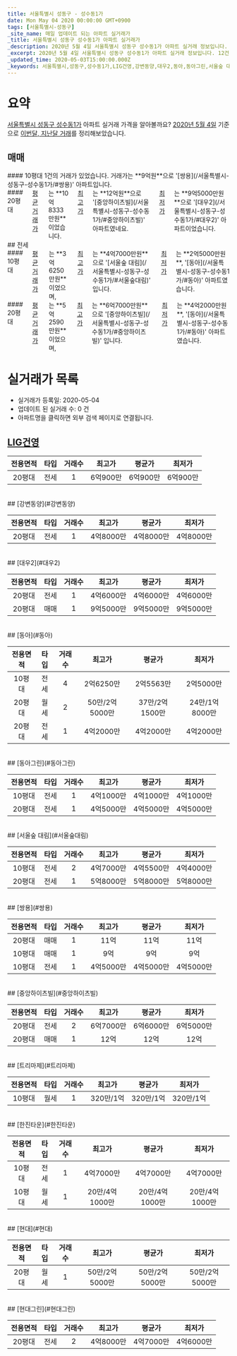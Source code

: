 ```yaml
---
title: 서울특별시 성동구 - 성수동1가
date: Mon May 04 2020 00:00:00 GMT+0900
tags: [서울특별시-성동구]
_site_name: 매일 업데이트 되는 아파트 실거래가
_title: 서울특별시 성동구 성수동1가 아파트 실거래가
_description: 2020년 5월 4일 서울특별시 성동구 성수동1가 아파트 실거래 정보입니다. 12건 아파트 정보가 있습니다.
_excerpt: 2020년 5월 4일 서울특별시 성동구 성수동1가 아파트 실거래 정보입니다. 12건 아파트 정보가 있습니다.
_updated_time: 2020-05-03T15:00:00.000Z
_keywords: 서울특별시,성동구,성수동1가,LIG건영,강변동양,대우2,동아,동아그린,서울숲 대림,쌍용,중앙하이츠빌,트리마제,한진타운,현대,현대그린
---
```





# 요약
<ins>서울특별시 성동구 성수동1가</ins> 아파트 실거래 가격을 알아볼까요? <ins>2020년 5월 4일</ins> 기준으로 <ins>이번달, 지난달 거래</ins>를 정리해보았습니다.

## 매매
<div class="container">
<div class="six columns" markdown="1">
#### 10평대
1건의 거래가 있었습니다. 거래가는 **9억원**으로 '[쌍용](/서울특별시-성동구-성수동1가/#쌍용)' 아파트입니다.
</div>
<div class="six columns" markdown="1">
#### 20평대
<ins>평균 거래가</ins>는 **10억8333만원**이었습니다. <ins>최고가</ins>는 **12억원**으로 '[중앙하이츠빌](/서울특별시-성동구-성수동1가/#중앙하이츠빌)' 아파트였네요. <ins>최저가</ins>는 **9억5000만원**으로 '[대우2](/서울특별시-성동구-성수동1가/#대우2)' 아파트이었습니다.
</div>
</div>
## 전세
<div class="container">
<div class="six columns" markdown="1">
#### 10평대
<ins>평균 거래가</ins>는 **3억6250만원**이었으며, <ins>최고가</ins>는 **4억7000만원**으로 '[서울숲 대림](/서울특별시-성동구-성수동1가/#서울숲대림)' 입니다. <ins>최저가</ins>는 **2억5000만원**, '[동아](/서울특별시-성동구-성수동1가/#동아)' 아파트였습니다.
</div>
<div class="six columns" markdown="1">
#### 20평대
<ins>평균 거래가</ins>는 **5억2590만원**이었으며, <ins>최고가</ins>는 **6억7000만원**으로 '[중앙하이츠빌](/서울특별시-성동구-성수동1가/#중앙하이츠빌)' 입니다. <ins>최저가</ins>는 **4억2000만원**, '[동아](/서울특별시-성동구-성수동1가/#동아)' 아파트였습니다.
</div>
</div>



# 실거래가 목록
- 실거래가 등록일: 2020-05-04
- 업데이트 된 실거래 수: 0 건
- 아파트명을 클릭하면 외부 검색 페이지로 연결됩니다.

## [LIG건영](#LIG건영)

|전용면적|타입|거래수|최고가|평균가|최저가|
|:---:|:---:|:---:|:---:|:---:|:---:|
|20평대|<span class="deal-type-2">전세</span>|1|6억900만|6억900만|6억900만|

<br/>
## [강변동양](#강변동양)

|전용면적|타입|거래수|최고가|평균가|최저가|
|:---:|:---:|:---:|:---:|:---:|:---:|
|20평대|<span class="deal-type-2">전세</span>|1|4억8000만|4억8000만|4억8000만|

<br/>
## [대우2](#대우2)

|전용면적|타입|거래수|최고가|평균가|최저가|
|:---:|:---:|:---:|:---:|:---:|:---:|
|20평대|<span class="deal-type-2">전세</span>|1|4억6000만|4억6000만|4억6000만|
|20평대|<span class="deal-type-1">매매</span>|1|9억5000만|9억5000만|9억5000만|

<br/>
## [동아](#동아)

|전용면적|타입|거래수|최고가|평균가|최저가|
|:---:|:---:|:---:|:---:|:---:|:---:|
|10평대|<span class="deal-type-2">전세</span>|4|2억6250만|2억5563만|2억5000만|
|20평대|<span class="deal-type-3">월세</span>|2|50만/2억5000만|37만/2억1500만|24만/1억8000만|
|20평대|<span class="deal-type-2">전세</span>|1|4억2000만|4억2000만|4억2000만|

<br/>
## [동아그린](#동아그린)

|전용면적|타입|거래수|최고가|평균가|최저가|
|:---:|:---:|:---:|:---:|:---:|:---:|
|10평대|<span class="deal-type-2">전세</span>|1|4억1000만|4억1000만|4억1000만|
|20평대|<span class="deal-type-2">전세</span>|1|4억5000만|4억5000만|4억5000만|

<br/>
## [서울숲 대림](#서울숲대림)

|전용면적|타입|거래수|최고가|평균가|최저가|
|:---:|:---:|:---:|:---:|:---:|:---:|
|10평대|<span class="deal-type-2">전세</span>|2|4억7000만|4억5500만|4억4000만|
|20평대|<span class="deal-type-2">전세</span>|1|5억8000만|5억8000만|5억8000만|

<br/>
## [쌍용](#쌍용)

|전용면적|타입|거래수|최고가|평균가|최저가|
|:---:|:---:|:---:|:---:|:---:|:---:|
|20평대|<span class="deal-type-1">매매</span>|1|11억|11억|11억|
|10평대|<span class="deal-type-1">매매</span>|1|9억|9억|9억|
|10평대|<span class="deal-type-2">전세</span>|1|4억5000만|4억5000만|4억5000만|

<br/>
## [중앙하이츠빌](#중앙하이츠빌)

|전용면적|타입|거래수|최고가|평균가|최저가|
|:---:|:---:|:---:|:---:|:---:|:---:|
|20평대|<span class="deal-type-2">전세</span>|2|6억7000만|6억6000만|6억5000만|
|20평대|<span class="deal-type-1">매매</span>|1|12억|12억|12억|

<br/>
## [트리마제](#트리마제)

|전용면적|타입|거래수|최고가|평균가|최저가|
|:---:|:---:|:---:|:---:|:---:|:---:|
|10평대|<span class="deal-type-3">월세</span>|1|320만/1억|320만/1억|320만/1억|

<br/>
## [한진타운](#한진타운)

|전용면적|타입|거래수|최고가|평균가|최저가|
|:---:|:---:|:---:|:---:|:---:|:---:|
|10평대|<span class="deal-type-2">전세</span>|1|4억7000만|4억7000만|4억7000만|
|10평대|<span class="deal-type-3">월세</span>|1|20만/4억1000만|20만/4억1000만|20만/4억1000만|

<br/>
## [현대](#현대)

|전용면적|타입|거래수|최고가|평균가|최저가|
|:---:|:---:|:---:|:---:|:---:|:---:|
|20평대|<span class="deal-type-3">월세</span>|1|50만/2억5000만|50만/2억5000만|50만/2억5000만|

<br/>
## [현대그린](#현대그린)

|전용면적|타입|거래수|최고가|평균가|최저가|
|:---:|:---:|:---:|:---:|:---:|:---:|
|20평대|<span class="deal-type-2">전세</span>|2|4억8000만|4억7000만|4억6000만|

<br/>



